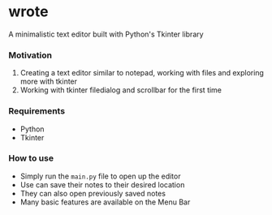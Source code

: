 # wrote
A minimalistic text editor built with Python's Tkinter library

### Motivation
1. Creating a text editor similar to notepad, working with files and exploring more with tkinter
2. Working with tkinter filedialog and scrollbar for the first time

### Requirements
* Python
* Tkinter

### How to use
* Simply run the `main.py` file to open up the editor
* Use can save their notes to their desired location
* They can also open previously saved notes
* Many basic features are available on the Menu Bar
